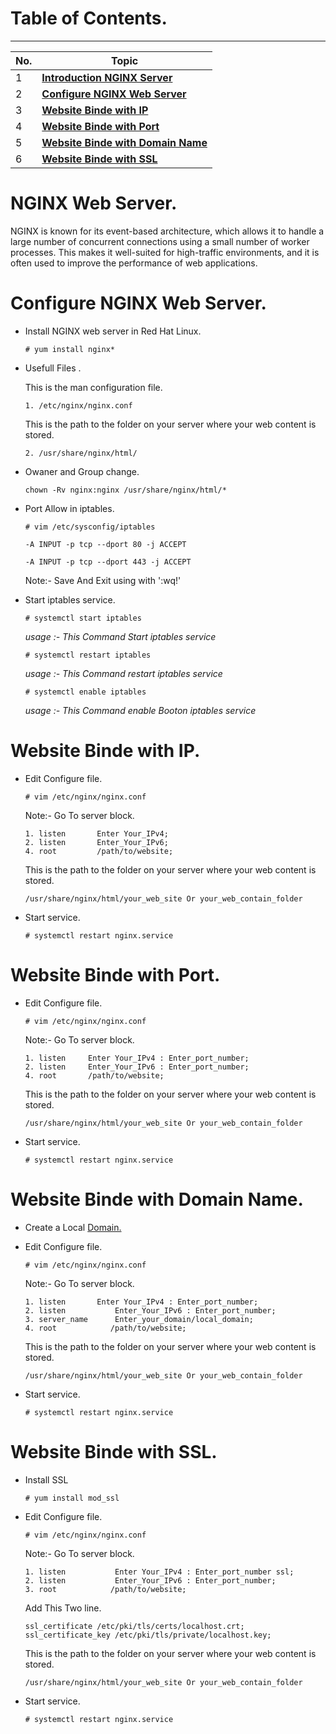 # Table of Contents.
---

| No. | Topic                                                                     |
| --- | --------------------------------------------------------------------------|
| 1   | [**Introduction NGINX Server**](#nginx-web-server)                        |
| 2   | [**Configure NGINX Web Server**](#configure-nginx-web-server)             |
| 3   | [**Website Binde with IP**](#website-binde-with-ip)                       |
| 4   | [**Website Binde with Port**](#website-binde-with-port)                   |
| 5   | [**Website Binde with Domain Name**](#website-binde-with-domain-name)     |
| 6   | [**Website Binde with SSL**](#website-binde-with-ssl)                     |

# NGINX Web Server.

NGINX is known for its event-based architecture, which allows it to handle a large number of concurrent connections using a small number of worker processes. This makes it well-suited for high-traffic environments, and it is often used to improve the performance of web applications.


# Configure NGINX Web Server.


-   Install NGINX web server in Red Hat Linux.

    ``` 
    # yum install nginx*
    ```
-   Usefull Files .
    
    This is the man configuration file.
    ```
	1. /etc/nginx/nginx.conf
    ```
    This is the path to the folder on your server where your web content is stored.
    ```
	2. /usr/share/nginx/html/
    ```
-   Owaner and Group change.

    ```
    chown -Rv nginx:nginx /usr/share/nginx/html/*
    ```
-   Port Allow in iptables.

    ```
    # vim /etc/sysconfig/iptables
    ```
	    
        -A INPUT -p tcp --dport 80 -j ACCEPT
	
    	-A INPUT -p tcp --dport 443 -j ACCEPT
	
	Note:- Save And Exit using with ':wq!'
	
-   Start iptables service.
    ```
    # systemctl start iptables
    ```
    *usage :- This Command Start iptables service*
    ```
    # systemctl restart iptables
    ```
    *usage :- This Command restart iptables service*
    ```	
    # systemctl enable iptables
    ```
    *usage :- This Command enable Booton iptables service*

# Website Binde with IP.

-   Edit Configure file.
    ```
    # vim /etc/nginx/nginx.conf
    ```	
    Note:- Go To server block.
    ```
    1. listen       Enter Your_IPv4;
    2. listen       Enter_Your_IPv6;
    4. root         /path/to/website;
    ```
    
    This is the path to the folder on your server where your web content is stored.

    ```
    /usr/share/nginx/html/your_web_site Or your_web_contain_folder
    ```
-   Start service.
    ```
    # systemctl restart nginx.service
    ```

# Website Binde with Port.

-   Edit Configure file.
    ```
    # vim /etc/nginx/nginx.conf
    ```	
    Note:- Go To server block.
    ```
    1. listen     Enter Your_IPv4 : Enter_port_number;
    2. listen     Enter_Your_IPv6 : Enter_port_number;
    4. root       /path/to/website;
    ```
    
    This is the path to the folder on your server where your web content is stored.

    ```
    /usr/share/nginx/html/your_web_site Or your_web_contain_folder
    ```
-   Start service.
    ```
    # systemctl restart nginx.service
    ```

# Website Binde with Domain Name.

-   Create a Local [Domain.](https://github.com/Mr-Secure-Code/Linux_Server/blob/main/Red%20HAT/DNS/DNS%20Server%20Configure.md)

-   Edit Configure file.
    ```
    # vim /etc/nginx/nginx.conf
    ```	
    Note:- Go To server block.
    ```
    1. listen       Enter Your_IPv4 : Enter_port_number;
    2. listen           Enter_Your_IPv6 : Enter_port_number;
    3. server_name      Enter_your_domain/local_domain;
    4. root            /path/to/website;
    ```
    
    This is the path to the folder on your server where your web content is stored.

    ```
    /usr/share/nginx/html/your_web_site Or your_web_contain_folder
    ```
-   Start service.
    ```
    # systemctl restart nginx.service
    ```
# Website Binde with SSL.

-   Install SSL
    ```
    # yum install mod_ssl
    ```	
-   Edit Configure file.
    ```
    # vim /etc/nginx/nginx.conf
    ```	
    Note:- Go To server block.
    ```
    1. listen           Enter Your_IPv4 : Enter_port_number ssl;
    2. listen           Enter_Your_IPv6 : Enter_port_number;
    3. root            /path/to/website;
    ```
    Add This Two line.
    ```
    ssl_certificate /etc/pki/tls/certs/localhost.crt;
    ssl_certificate_key /etc/pki/tls/private/localhost.key; 
    ```
    
    This is the path to the folder on your server where your web content is stored.

    ```
    /usr/share/nginx/html/your_web_site Or your_web_contain_folder
    ```
-   Start service.
    ```
    # systemctl restart nginx.service
    ```
